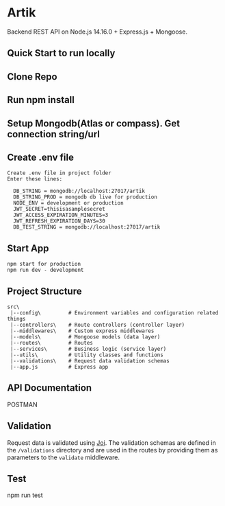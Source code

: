 # Artik

Backend REST API on Node.js 14.16.0 + Express.js + Mongoose.

## Quick Start to run locally

## Clone Repo

## Run npm install

## Setup Mongodb(Atlas or compass). Get connection string/url

## Create .env file

    Create .env file in project folder
    Enter these lines:

      DB_STRING = mongodb://localhost:27017/artik
      DB_STRING_PROD = mongodb db live for production
      NODE_ENV = development or production
      JWT_SECRET=thisisasamplesecret
      JWT_ACCESS_EXPIRATION_MINUTES=3
      JWT_REFRESH_EXPIRATION_DAYS=30
      DB_TEST_STRING = mongodb://localhost:27017/artik

## Start App
    npm start for production
    npm run dev - development
## Project Structure

```
src\
 |--config\         # Environment variables and configuration related things
 |--controllers\    # Route controllers (controller layer)
 |--middlewares\    # Custom express middlewares
 |--models\         # Mongoose models (data layer)
 |--routes\         # Routes
 |--services\       # Business logic (service layer)
 |--utils\          # Utility classes and functions
 |--validations\    # Request data validation schemas
 |--app.js          # Express app
```

## API Documentation

POSTMAN



## Validation

Request data is validated using [Joi](https://joi.dev/).
The validation schemas are defined in the `/validations` directory and are used in the routes by providing them as parameters to the `validate` middleware.

## Test
  npm run test
